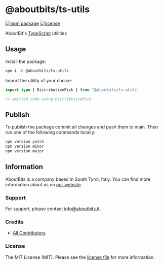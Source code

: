 # @aboutbits/ts-utils

[![npm package](https://badge.fury.io/js/%40aboutbits%2Fts-utils.svg)](https://badge.fury.io/js/%40aboutbits%2Fts-config)
[![license](https://img.shields.io/github/license/aboutbits/ts-utils)](https://github.com/aboutbits/ts-config/blob/main/license.md)

AboutBit's [TypeScript](https://www.typescriptlang.org/) utilities

## Usage

Install the package:

```sh
npm i -D @aboutbits/ts-utils
```

Import the utility of your choice:

```ts
import type { DistributivePick } from '@aboutbits/ts-utils'

// omitted code using DistributivePick
```

## Publish

To publish the package commit all changes and push them to main. Then run one of the following commands locally:

```sh
npm version patch
npm version minor
npm version major
```

## Information

AboutBits is a company based in South Tyrol, Italy. You can find more information about us
on [our website](https://aboutbits.it).

### Support

For support, please contact [info@aboutbits.it](mailto:info@aboutbits.it).

### Credits

- [All Contributors](../../contributors)

### License

The MIT License (MIT). Please see the [license file](license.md) for more information.
